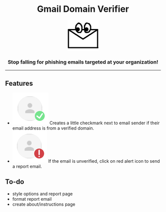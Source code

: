 <div align="center">
    <h1>Gmail Domain Verifier</h1>
    <img src="assets/icon-128.png" height="100" alt="icon"/>
    <h3>Stop falling for phishing emails targeted at your organization!</h3>
</div>

--------

## Features
* ![verified](./assets/verified.png) Creates a little checkmark next to email sender if their email address is from a verified domain.
* ![unverified](./assets/unverified.png) If the email is unverified, click on red alert icon to send a report email.

## To-do
* style options and report page
* format report email
* create about/instructions page